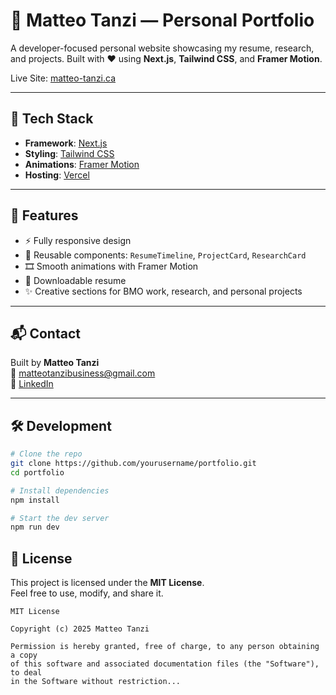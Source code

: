 # 🧠 Matteo Tanzi — Personal Portfolio

A developer-focused personal website showcasing my resume, research, and projects. Built with ❤️ using **Next.js**, **Tailwind CSS**, and **Framer Motion**.

Live Site: [matteo-tanzi.ca](https://matteo-tanzi.ca)

---

## 🚀 Tech Stack

- **Framework**: [Next.js](https://nextjs.org/)
- **Styling**: [Tailwind CSS](https://tailwindcss.com/)
- **Animations**: [Framer Motion](https://www.framer.com/motion/)
- **Hosting**: [Vercel](https://vercel.com/)

---

## 🧩 Features

- ⚡ Fully responsive design
- 🧱 Reusable components: `ResumeTimeline`, `ProjectCard`, `ResearchCard`
- 🎞️ Smooth animations with Framer Motion
- 📄 Downloadable resume
- ✨ Creative sections for BMO work, research, and personal projects

---

## 📬 Contact

Built by **Matteo Tanzi**  
📧 [matteotanzibusiness@gmail.com](mailto:matteotanzibusiness@gmail.com)  
🔗 [LinkedIn](https://www.linkedin.com/in/matteospencertanzi/)

---

## 🛠 Development

```bash
# Clone the repo
git clone https://github.com/yourusername/portfolio.git
cd portfolio

# Install dependencies
npm install

# Start the dev server
npm run dev

```
## 📝 License

This project is licensed under the **MIT License**.  
Feel free to use, modify, and share it.

```text
MIT License

Copyright (c) 2025 Matteo Tanzi

Permission is hereby granted, free of charge, to any person obtaining a copy
of this software and associated documentation files (the "Software"), to deal
in the Software without restriction...
